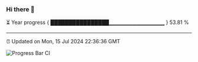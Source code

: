 ### Hi there 👋

⏳ Year progress { ████████████████▁▁▁▁▁▁▁▁▁▁▁▁▁▁ } 53.81 %

---

⏰ Updated on Mon, 15 Jul 2024 22:36:36 GMT

![Progress Bar CI](https://github.com/IshwaranRudhara/GIT-ACTION/workflows/Progress%20Bar%20CI/badge.svg)
